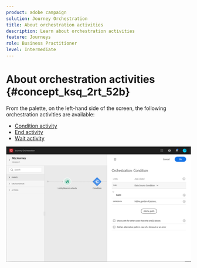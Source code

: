 ```yaml
---
product: adobe campaign
solution: Journey Orchestration
title: About orchestration activities
description: Learn about orchestration activities
feature: Journeys
role: Business Practitioner
level: Intermediate
---
```


# About orchestration activities {#concept_ksq_2rt_52b}

From the palette, on the left-hand side of the screen, the following orchestration activities are available:

* [Condition activity](../building-journeys/condition-activity.md)
* [End activity](../building-journeys/end-activity.md)
* [Wait activity](../building-journeys/wait-activity.md)

![](../assets/journey49.png)
